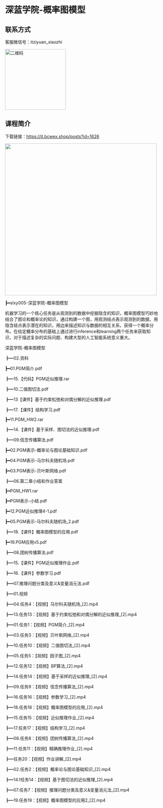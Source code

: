 # 深蓝学院-概率图模型

## 联系方式

客服微信号：itziyuan_xiaozhi

<img src="https://ziyuanyun.oss-cn-guangzhou.aliyuncs.com/common/20240614073449/666b82192834a.jpg" width="200" height="200" alt="二维码">

## 课程简介

下载链接：https://it.bcwex.shop/posts?id=1626

<img src="https://ziyuanyun.oss-cn-guangzhou.aliyuncs.com/yun/20240515183252/66448f549650e.jpg" width="500" alt="">

  ┣━slxy005-深蓝学院-概率图模型

 机器学习的一个核心任务是从观测到的数据中挖掘隐含的知识，概率图模型巧妙地结合了图论和概率论的知识，通过构建一个图，用观测结点表示观测到的数据，用隐含结点表示潜在的知识，用边来描述知识与数据的相互关系，获得一个概率分布。在给定概率分布的基础上通过进行inference和learning两个任务来获取知识，对于描述复杂的实际问题、构建大型的人工智能系统意义重大。

 深蓝学院-概率图模型



 ┣━02.资料

 ┣━01.PGM简介.pdf

 ┣━15.【代码】PGM近似推理.rar

 ┣━10.二值图切法.pdf

 ┣━13【课件】基于约束松弛和对偶分解的近似推理.pdf

 ┣━17.【课件】结构学习.pdf

 ┣━11.PGM_HW2.rar

 ┣━14.【课件】基于采样、图切法的近似推理.pdf

 ┣━09.信念传播算法.pdf

 ┣━02.PGM表示-概率论与图论基础知识.pdf

 ┣━04.PGM表示-马尔科夫随机场.pdf

 ┣━03.PGM表示-贝叶斯网络.pdf

 ┣━06.第二章小结和作业答案

 ┣━PGM_HW1.rar

 ┣━PGM表示-小结.pdf

 ┣━12.PGM近似推理4-1.pdf

 ┣━05.PGM表示-马尔科夫随机场_2.pdf

 ┣━18.【课件】概率图模型的应用.pdf

 ┣━19.PGM应用v5.pdf

 ┣━08.团树传播算法.pdf

 ┣━15.【课件】PGM近似推理作业.pdf

 ┣━16.【课件】参数学习.pdf

 ┣━07.推理问题分类及意义&amp;变量消元法.pdf

 ┣━01.视频

 ┣━04.任务4：【视频】马尔科夫随机场_[2].mp4

 ┣━13.任务13：【视频】基于约束松弛和对偶分解的近似推理_[2].mp4

 ┣━01.任务1：【视频】PGM简介_[2].mp4

 ┣━03.任务3：【视频】贝叶斯网络_[2].mp4

 ┣━10.任务10：【视频】二值图切法_[2].mp4

 ┣━05.任务5：【视频】因子图_[2].mp4

 ┣━12.任务12：【视频】BP算法_[2].mp4

 ┣━14.任务14：【视频】基于采样的近似推理_[2].mp4

 ┣━09.任务9：【视频】信念传播算法_[2].mp4

 ┣━16.任务16：【视频】参数学习_[2].mp4

 ┣━18.任务18：【视频】概率图模型的应用_[2].mp4

 ┣━15.任务15：【视频】近似推理作业_[2].mp4

 ┣━17.任务17：【视频】结构学习_[2].mp4

 ┣━08.任务8：【视频】团树传播算法_[2].mp4

 ┣━11.任务11：【视频】精确推理作业_[2].mp4

 ┣━任务20：【视频】作业讲解_[2].mp4

 ┣━02.任务2：【视频】概率论与图论基础知识_[2].mp4

 ┣━14.1任务14：【视频】基于图切法的近似推理_[2].mp4

 ┣━07.任务7：【视频】推理问题分类及意义&amp;变量消元法_[2].mp4

 ┣━19.任务19：【视频】概率图模型的应用2_[2].mp4

  
